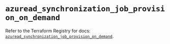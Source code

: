 # `azuread_synchronization_job_provision_on_demand`

Refer to the Terraform Registry for docs: [`azuread_synchronization_job_provision_on_demand`](https://registry.terraform.io/providers/hashicorp/azuread/3.1.0/docs/resources/synchronization_job_provision_on_demand).
